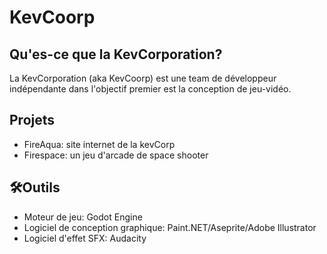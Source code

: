 # KevCoorp

## Qu'es-ce que la KevCorporation?
La KevCorporation (aka KevCoorp) est une team de développeur indépendante dans l'objectif premier est la conception de jeu-vidéo.

## Projets
- FireAqua: site internet de la kevCorp
- Firespace: un jeu d'arcade de space shooter 

## 🛠️Outils
- Moteur de jeu: Godot Engine
- Logiciel de conception graphique: Paint.NET/Aseprite/Adobe Illustrator
- Logiciel d'effet SFX: Audacity

